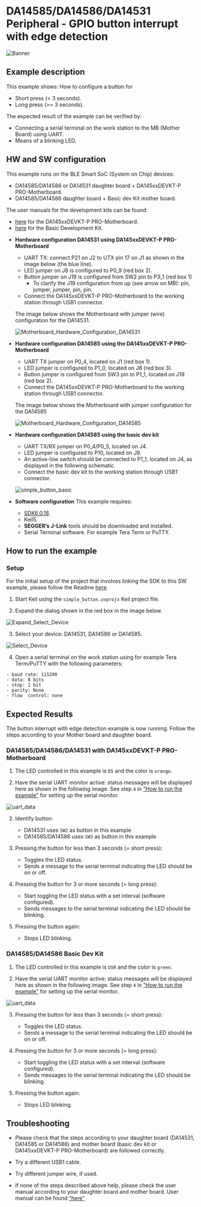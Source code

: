 ﻿# DA14585/DA14586/DA14531 Peripheral - GPIO button interrupt with edge detection

![Banner](https://s3.eu-central-1.amazonaws.com/lpccs-docs.renesas.com/metadata/BLE_SDK6_examples/interfaces/simple_button/banner.svg?v=1)

## Example description

This example shows:
How to configure a button for
- Short press (< 3 seconds).
- Long press (>= 3 seconds).

The expected result of the example can be verified by:
- Connecting a serial terminal on the work station to the MB (Mother Board) using UART.
- Means of a blinking LED.

## HW and SW configuration
This example runs on the BLE Smart SoC (System on Chip) devices:
- DA14585/DA14586 or DA14531 daughter board + DA145xxDEVKT-P PRO-Motherboard.
- DA14585/DA14586 daughter board + Basic dev Kit mother board.

The user manuals for the development kits can be found:
- [here](https://www.dialog-semiconductor.com/products/da14531-development-kit-pro) for the DA145xxDEVKT-P PRO-Motherboard.
- [here](https://www.dialog-semiconductor.com/sites/default/files/um-b-048_da14585da14586_getting_started_guide_v2.0_0.pdf) for the Basic Development Kit.

* __Hardware configuration DA14531 using DA145xxDEVKT-P PRO-Motherboard__

	- UART TX: connect P21 on J2 to UTX pin 17 on J1 as shown in the image below (the blue line).
	- LED jumper on J8 is configured to P0_9 (red box 2).
	- Button jumper on J19 is configured from SW2 pin to P3_1 (red box 1)
		- To clarify the J19 configuration from up (see arrow on MB): pin, jumper, jumper, pin, pin. 
	- Connect the DA145xxDEVKT-P PRO-Motherboard to the working station through USB1 connector.

	The image below shows the Motherboard with jumper (wire) configuration for the DA14531.

	![Motherboard_Hardware_Configuration_DA14531](assets/Motherboard_Hardware_Configuration_DA14531.svg)
		
* __Hardware configuration DA14585 using the DA145xxDEVKT-P PRO-Motherboard__

	- UART TX jumper on P0_4, located on J1 (red box 1).
	- LED jumper is configured to P1_0, located on J8 (red box 3).
	- Button jumper is configured from SW3 pin to P1_1, located on J19 (red box 2).
	- Connect the DA145xxDEVKT-P PRO-Motherboard to the working station through USB1 connector.

	The image below shows the Motherboard with jumper configuration for the DA14585

	![Motherboard_Hardware_Configuration_DA14585](assets/Motherboard_Hardware_Configuration_DA14585.svg)

* __Hardware configuration DA14585 using the basic dev kit__

	- UART TX/RX jumper on P0_4/P0_5, located on J4.
	- LED jumper is configured to P10, located on J9.
	- An active-low switch should be connected to P1_1, located on J4, as displayed in the following schematic.
	- Connect the basic dev kit to the working station through USB1 connector.

	![simple_button_basic](assets/simple_button_basic.svg)

* __Software configuration__
This example requires:
	- [SDK6.0.18](https://www.renesas.com/eu/en/document/swo/sdk601811821-da1453x-da145856).
	- Keil5.
	- __SEGGER’s J-Link__ tools should be downloaded and installed.
	- Serial Terminal software. For example Tera Term or PuTTY.

## How to run the example

### Setup

For the initial setup of the project that involves linking the SDK to this SW example, please follow the Readme [here](https://github.com/dialog-semiconductor/BLE_SDK6_examples).

1. Start Keil using the `simple_button.uvprojx` Keil project file.
 
2. Expand the dialog shown in the red box in the image below.

![Expand_Select_Device](assets/Expand_Select_Device.png)

3. Select your device: DA14531, DA14586 or DA14585.
		
![Select_Device](assets/Select_Device.png)

4. Open a serial terminal on the work station using for example Tera Term/PuTTY with the following parameters:
```
- baud rate: 115200
- data: 8 bits
- stop: 1 bit
- parity: None
- flow  control: none
```



## Expected Results
The button interrupt with edge detection example is now running. Follow the steps according to your Mother board and daughter board.

### DA14585/DA14586/DA14531 with DA145xxDEVKT-P PRO-Motherboard
1. The LED controlled in this example is `D5` and the color is `orange`.

2. Have the serial UART monitor active: status messages will be displayed here as shown in the following image. See step `4` in ["How to run the example"](#How-to-run-the-example) for setting up the serial monitor.

![uart_data](assets/uart_data.png)

2. Identify button:
	- DA14531 uses `SW2` as button in this example
	- DA14585/DA14586 uses `SW3` as button in this example

3. Pressing the button for less than 3 seconds (= short press):
	- Toggles the LED status.
	- Sends a message to the serial terminal indicating the LED should be on or off. 

4. Pressing the button for 3 or more seconds (= long press):
	- Start toggling the LED status with a set interval (software configured).
	- Sends messages to the serial terminal indicating the LED should be blinking.

5. Pressing the button again:
	- Stops LED blinking.

### DA14585/DA14586 Basic Dev Kit
1. The LED controlled in this example is `USR` and the color is `green`.

2. Have the serial UART monitor active: status messages will be displayed here as shown in the following image. See step `4` in ["How to run the example"](#How-to-run-the-example) for setting up the serial monitor.

![uart_data](assets/uart_data.png)

3. Pressing the button for less than 3 seconds (= short press):
	- Toggles the LED status.
	- Sends a message to the serial terminal indicating the LED should be on or off. 

3. Pressing the button for 3 or more seconds (= long press):
	- Start toggling the LED status with a set interval (software configured).
	- Sends messages to the serial terminal indicating the LED should be blinking.
	
4. Pressing the button again:
	- Stops LED blinking.

## Troubleshooting
- Please check that the steps according to your daughter board (DA14531, DA14585 or DA14586) and mother board (basic dev kit or DA145xxDEVKT-P PRO-Motherboard) are followed correctly.

- Try a different USB1 cable.

- Try different jumper wire, if used.

- If none of the steps described above help, please check the user manual according to your daughter board and mother board. User manual can be found ["here"](##HW-and-SW-configuration)

